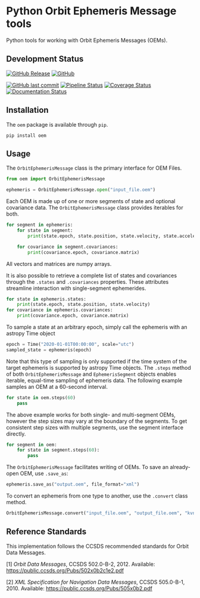 # Python Orbit Ephemeris Message tools
Python tools for working with Orbit Ephemeris Messages (OEMs).


## Development Status

[![GitHub Release](https://img.shields.io/github/v/release/bradsease/oem)](https://github.com/bradsease/oem/releases) [![GitHub](https://img.shields.io/github/license/bradsease/oem)](https://github.com/bradsease/oem/blob/main/LICENSE)

[![GitHub last commit](https://img.shields.io/github/last-commit/bradsease/oem)](https://github.com/bradsease/oem) [![Pipeline Status](https://github.com/bradsease/oem/actions/workflows/python-package.yml/badge.svg)](https://github.com/bradsease/oem/actions/workflows/python-package.yml) [![Coverage Status](https://coveralls.io/repos/github/bradsease/oem/badge.svg?branch=HEAD)](https://coveralls.io/github/bradsease/oem?branch=HEAD) [![Documentation Status](https://readthedocs.org/projects/oem/badge/?version=latest)](https://oem.readthedocs.io/en/latest/?badge=latest)


## Installation
The `oem` package is available through `pip`.
```
pip install oem
```

## Usage
The `OrbitEphemerisMessage` class is the primary interface for OEM Files.
```python
from oem import OrbitEphemerisMessage

ephemeris = OrbitEphemerisMessage.open("input_file.oem")
```
Each OEM is made up of one or more segments of state and optional covariance data. The `OrbitEphemerisMessage` class provides iterables for both.
```python
for segment in ephemeris:
    for state in segment:
        print(state.epoch, state.position, state.velocity, state.acceleration)

    for covariance in segment.covariances:
        print(covariance.epoch, covariance.matrix)
```
All vectors and matrices are numpy arrays.

It is also possible to retrieve a complete list of states and covariances through the `.states` and `.covariances` properties. These attributes streamline interaction with single-segment ephemerides.
```python
for state in ephemeris.states:
    print(state.epoch, state.position, state.velocity)
for covariance in ephemeris.covariances:
    print(covariance.epoch, covariance.matrix)
```

To sample a state at an arbitrary epoch, simply call the ephemeris with an astropy Time object

```python
epoch = Time("2020-01-01T00:00:00", scale="utc")
sampled_state = ephemeris(epoch)
```

Note that this type of sampling is only supported if the time system of the target ephemeris is supported by astropy Time objects. The `.steps` method of both `OrbitEphemerisMessage` and `EphemerisSegment` objects enables iterable, equal-time sampling of ephemeris data. The following example samples an OEM at a 60-second interval.

```python
for state in oem.steps(60)
    pass
```

The above example works for both single- and multi-segment OEMs, however the step sizes may vary at the boundary of the segments. To get consistent step sizes with multiple segments, use the segment interface directly.

```python
for segment in oem:
    for state in segment.steps(60):
        pass
```

The `OrbitEphemerisMessage` facilitates writing of OEMs. To save an already-open OEM, use `.save_as`:
```python
ephemeris.save_as("output.oem", file_format="xml")
```
To convert an ephemeris from one type to another, use the `.convert` class method.
```python
OrbitEphemerisMessage.convert("input_file.oem", "output_file.oem", "kvn")
```


## Reference Standards

This implementation follows the CCSDS recommended standards for Orbit Data Messages.

[1] *Orbit Data Messages*, CCSDS 502.0-B-2, 2012. Available: https://public.ccsds.org/Pubs/502x0b2c1e2.pdf

[2] *XML Specification for Navigation Data Messages*, CCSDS 505.0-B-1, 2010. Available: https://public.ccsds.org/Pubs/505x0b2.pdf
